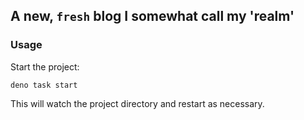 ## A new, `fresh` blog I somewhat call my 'realm'

### Usage

Start the project:

```
deno task start
```

This will watch the project directory and restart as necessary.
